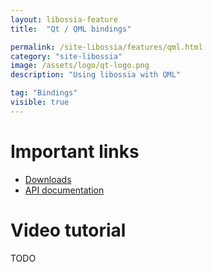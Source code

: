 ```yaml
---
layout: libossia-feature
title:  "Qt / QML bindings"

permalink: /site-libossia/features/qml.html
category: "site-libossia"
image: /assets/logo/qt-logo.png
description: "Using libossia with QML"

tag: "Bindings"
visible: true
---
```


# Important links

* [Downloads](../download.html#qml-binding)
* [API documentation](https://ossia.io/ossia-docs/?qml)

# Video tutorial

TODO
